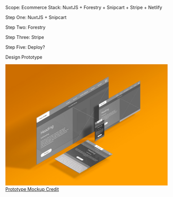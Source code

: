 Scope: Ecommerce
Stack: NuxtJS + Forestry + Snipcart + Stripe + Netlify

Step One: NuxtJS + Snipcart

Step Two: Forestry

Step Three: Stripe

Step Five: Deploy?

Design Prototype

![Responsive Design Mock Up](/assets/mockUps/MockUp.jpg)
[Prototype Mockup Credit](https://www.behance.net/gallery/53339171/iScreens-Free-Mock-up)